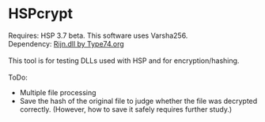 # HSPcrypt
Requires: HSP 3.7 beta. This software uses Varsha256.<br>
Dependency: <a href="http://type74.org/rijndll.php">Rijn.dll by Type74.org</a><br>
<br>
This tool is for testing DLLs used with HSP and for encryption/hashing.<br>
<br>
ToDo:<br>
- Multiple file processing
- Save the hash of the original file to judge whether the file was decrypted correctly. (However, how to save it safely requires further study.)